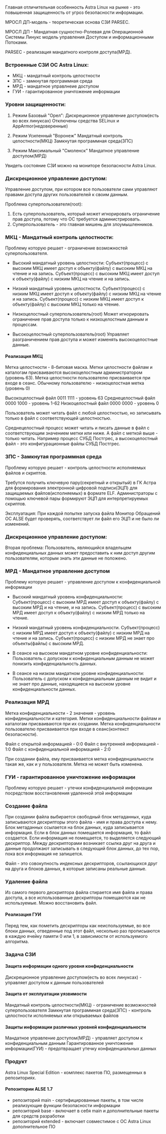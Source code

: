 Главная отличительная особенность Astra Linux на рынке - это повышенная защищенность от угроз безопасности информации.

МРОСЛ ДП-модель - теоретическая основа СЗИ PARSEC.

МРОСЛ ДП - Мандатная сущностно-Ролевая для Операционной Системы Линукс модель управления Доступом и информационными Потоками.

PARSEC - реализация мандатного контроля доступа(МРД).

### Встроенные СЗИ ОС Astra Linux:
- МКЦ - мандатный контроль целостности
- ЗПС - замкнутая программная среда
- МРД - мандатное управлнеие доступом
- ГУИ - гарантированное уничтожение информации

### Уровни защищенности:
1) Режим Базовый "Орел":
    Дискреционное управление доступом(есть во всех линуксах)
    Отключены средства SELinux и AppArmor(недоверенные)

2) Режим Усиленный "Воронеж"
    Мандатный контроль целостности(МКЦ)
    Замкнутая программная среда(ЗПС)

3) Режим Максимальный "Смоленск"
    Мандатное управление доступом(МРД)

Увидеть состояние СЗИ можно на мониторе безопасности Astra Linux.

### Дискреционное управление доступом:
Управление доступом, при котором все пользователи сами управляют правами доступа других пользователей к своим данным.

Проблема суперпользователя(root):
1) Есть суперпользователь, который может игнорировать ограничение прав доступа, потому что ОС требуется администрировать.
2) Суперпользователь - это главная мишень для злоумышленников.

### МКЦ - Мандатный контроль целостности:
Проблему которую решает - ограничение возможностей суперпользователя.

- Высокий мандатный уровень целостности:
    Субъект(процесс) с высоким МКЦ имеет доступ к объекту(файлу) с высоким МКЦ на чтение и на запись.
    Субъект(процесс) с высоким МКЦ имеет доступ к объекту(файлу) с низким МКЦ на чтение и на запись.

- Низкий мандатный уровень целостности.
    Субъект(процесс) с низким МКЦ имеет доступ к объекту(файлу) с низким МКЦ на чтение и на запись.
    Субъект(процесс) с низким МКЦ имеет доступ к объекту(файлу) с высоким МКЦ только на чтение.

- Низкоцелостный суперпользователь(root)
    Может игнорировать ограничение прав доступа только к низкоцелостным данным и процессам.

- Высокоцелостный суперпользователь(root)
    Управляет разграничением прав доступа и может изменять высокоцелостные данные.

#### Реализация МКЦ
Метка целостности - 8-битовая маска.
Метки целостности файлам и каталогам присваиваются высокоцелостным администратором (уровень 63).
Метка целостности пользователю присваивается при входе в сеанс. Обычному пользователю - низкоцелостная метка (уровень 0)

Высокоцелостный файл 0011 1111 - уровень 63
Среднецелостный файл 0000 1000 - уровень 1-62
Низкоцелостный файл 0000 0000 - уровень 0

Пользователь может читать файл с любой целостностью, но записывать только в файл с соответствующей целостностью.

Среднецелостный процесс может читать и писать данные в файл с соответствующим значением метки или ниже.
А файл с меткой выше - только читать.
Например процесс СУБД Постгрес, а высокоцелостный файл - это конфигурационные файлы СУБД Постгрес.

### ЗПС - Замкнутая программная среда
Проблему которую решает - контроль целостности исполняемых файлов и скриптов.

Требутся получить ключевую пару(секретный и открытый) в ГК Астра для формирования электронной цифровой подписи(ЭЦП)
для защищаемых файлов(исполняемых) в формате ELF.
Администраторы с помощью ключевой пары формируют ЭЦП для интерпретируемых скриптов.

Эксплуатация:
При каждой попытке запуска файла Монитор Обращений ОС ALSE будет проверять, соответствует ли файл его ЭЦП и не было ли изменений.

### Дискреционное управление доступом:
Вторая проблема:
Пользователь, являющийся владельцем конфиденциальных данных может предоставить к ним доступ другим пользователям,
которым знать эти данные не положено.

### МРД - Мандатное управление доступом
Проблему которую решает - управление доступом к конфиденциальной информации

- Высокий мандатный уровень конфиденциальности:
    Субъект(процесс) с высоким МРД имеет доступ к объекту(файлу) с высоким МРД и на чтение, и на запись.
    Субъект(процесс) с высоким МРД имеет доступ к объекту(файлу) с низким МРД только на чтение.

- Низкий мандатный уровень конфиденциальности.
    Субъект(процесс) с низким МРД имеет доступ к объекту(файлу) с низким МРД на чтение и на запись.
    Субъект(процесс) с низким МРД не знает про объекты(файлы) с высоким МРД.

- В сеансе на высоком мандатном уровне конфиденциальности:
    Пользователь с допуском к конфиденциальным данным не может понизить конфиденциальность данных.

- В сеансе на низком мандатном уровне конфиденциальности:
    Пользователь с допуском к конфиденциальным данным не видит и не знает про данные, находящиеся на высоком уровне конфиденциальности данных.

### Реализация МРД
Метка конфиденциальности - 2 значения - уровень конфиденциальности и категория.
Метки конфиденциальности файлам и каталогам присваиваются при их создании.
Метка конфиденциальности пользователю присваивается при входе в сеанс(контекст безопасности).

Файл с открытой информацией - 0:0
Файл с внутренней информацией - 1:0
Файл с конфиденциальной информацией - 2:0

При создании файла, ему присваивается метка конфиденциальности такая же, как и у пользователя.
Метка не может быть изменена.

### ГУИ - гарантированное уничтожение информации
Проблему которую решает - утечки конфиденциальной информации посредством восстановления удаленной этой информации

### Создание файла
При создании файла выбирается свободный блок метаданных, куда записываются дескрипторы этого файла - имя и права доступа к нему.
Блок метаданных ссылается на блок данных, куда записывается информация. Если в блок данных помещается информация, то файл создается.
Если информация не помещается, то выделяется следующий дескриптор. Между дескрипторами возникает ссылка друг на друга и данные продолжают
записывать в следующий блок данных, до тех пор, пока вся информация не запишется.

Файл - это совокупность индексных дескрипторов, ссылающихся друг на друга и блоков данных, в которые записаны реальные данные.

### Удаление файла
Из самого первого дескриптора файла стирается имя файла и права доступа, а все использованные дескрипторы помещаются как не используемые.
Можно восстановить файл.

#### Реализация ГУИ
Перед тем, как пометить дескрипторы как неиспользуемые, во все блоки данных, отведенные под этот файл, несколько раз прописыаются в каждую
ячейку памяти 0 или 1, в зависимости от используемого алгоритма.


### Задача СЗИ

#### Защита информации одного уровня конфиденциальности
Дискреционное управление доступом(есть во всех линуксах) - управляет доступом к данным пользователей

#### Защита от эксплуатации уязвимости
Мандатный контроль целостности(МКЦ) - ограничение возможностей суперпользователя
Замкнутая программная среда(ЗПС) - контроль целостности исполняемых или открываемых файлов

#### Защиты информации различных уровней конфиденциальности
Мандатное управление доступом(МРД) - управляет доступом к конфиденциальным данным
Гарантированное уничтожение информации(ГУИ) - предотвращает утечку конфиденциальных данных


### Продукт
Astra Linux Special Edition - комплекс пакетов ПО, размещенных в репозиториях.

#### Репозитории ALSE 1.7
- репозиторий main - сертифицированные пакеты, в том числе реализующие функции безопасности информации
- репозиторий base - включает в себя main и дополнительные пакеты для средств разработки
- репозиторий extended - включает совместимое с ОС Astra Linux дополнительное ПО
